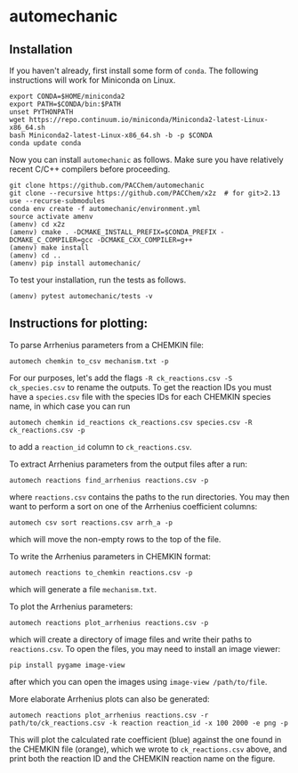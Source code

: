 # automechanic

## Installation

If you haven't already, first install some form of `conda`.
The following instructions will work for Miniconda on Linux.
```
export CONDA=$HOME/miniconda2
export PATH=$CONDA/bin:$PATH
unset PYTHONPATH
wget https://repo.continuum.io/miniconda/Miniconda2-latest-Linux-x86_64.sh
bash Miniconda2-latest-Linux-x86_64.sh -b -p $CONDA
conda update conda
```

Now you can install `automechanic` as follows.
Make sure you have relatively recent C/C++ compilers before proceeding.
```
git clone https://github.com/PACChem/automechanic
git clone --recursive https://github.com/PACChem/x2z  # for git>2.13 use --recurse-submodules
conda env create -f automechanic/environment.yml
source activate amenv
(amenv) cd x2z
(amenv) cmake . -DCMAKE_INSTALL_PREFIX=$CONDA_PREFIX -DCMAKE_C_COMPILER=gcc -DCMAKE_CXX_COMPILER=g++
(amenv) make install
(amenv) cd ..
(amenv) pip install automechanic/
```

To test your installation, run the tests as follows.
```
(amenv) pytest automechanic/tests -v
```


## Instructions for plotting:

To parse Arrhenius parameters from a CHEMKIN file:
```
automech chemkin to_csv mechanism.txt -p
```
For our purposes, let's add the flags `-R ck_reactions.csv -S ck_species.csv`
to rename the outputs.
To get the reaction IDs you must have a `species.csv` file with the species IDs
for each CHEMKIN species name, in which case you can run
```
automech chemkin id_reactions ck_reactions.csv species.csv -R ck_reactions.csv -p
```
to add a `reaction_id` column to `ck_reactions.csv`.

To extract Arrhenius parameters from the output files after a run:
```
automech reactions find_arrhenius reactions.csv -p
```
where `reactions.csv` contains the paths to the run directories.
You may then want to perform a sort on one of the Arrhenius coefficient
columns:
```
automech csv sort reactions.csv arrh_a -p
```
which will move the non-empty rows to the top of the file.

To write the Arrhenius parameters in CHEMKIN format:
```
automech reactions to_chemkin reactions.csv -p
```
which will generate a file `mechanism.txt`.

To plot the Arrhenius parameters:
```
automech reactions plot_arrhenius reactions.csv -p
```
which will create a directory of image files and write their paths to
`reactions.csv`.
To open the files, you may need to install an image viewer:
```
pip install pygame image-view
```
after which you can open the images using `image-view /path/to/file`.

More elaborate Arrhenius plots can also be generated:
```
automech reactions plot_arrhenius reactions.csv -r path/to/ck_reactions.csv -k reaction reaction_id -x 100 2000 -e png -p
```
This will plot the calculated rate coefficient (blue) against the one found in
the CHEMKIN file (orange), which we wrote to `ck_reactions.csv` above, and print
both the reaction ID and the CHEMKIN reaction name on the figure.
